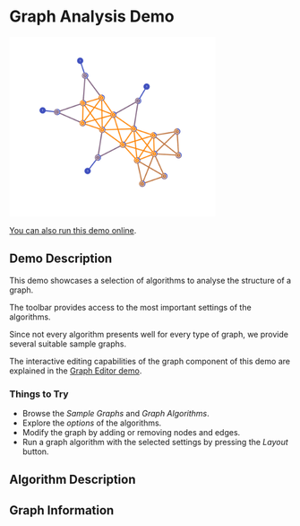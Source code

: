 # Graph Analysis Demo

<img src="../../resources/image/graphanalysis.png" alt="demo-thumbnail" height="320"/>

[You can also run this demo online](https://live.yworks.com/demos/analysis/graphanalysis/index.html).

## Demo Description

This demo showcases a selection of algorithms to analyse the structure of a graph.

The toolbar provides access to the most important settings of the algorithms.

Since not every algorithm presents well for every type of graph, we provide several suitable sample graphs.

The interactive editing capabilities of the graph component of this demo are explained in the [Graph Editor demo](../../view/grapheditor/).

### Things to Try

- Browse the _Sample Graphs_ and _Graph Algorithms_.
- Explore the _options_ of the algorithms.
- Modify the graph by adding or removing nodes and edges.
- Run a graph algorithm with the selected settings by pressing the _Layout_ button.

## Algorithm Description

## Graph Information
